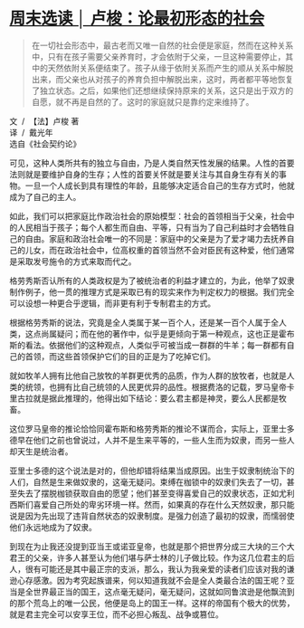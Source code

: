 <link href="../../../css/style.css" rel="stylesheet" type="text/css" />

# [周末选读 │ 卢梭：论最初形态的社会](https://mp.weixin.qq.com/s?__biz=MjM5NTY5Njc4MQ==&mid=2651037811&idx=2&sn=3d9fc122f2d8263a839ca424d90c82b1&chksm=bd0399918a74108795f84faee95aa5b6528a6e7bea32fecd13ede2de207214f79aaee1a9c9a8&scene=21#wechat_redirect)

> 在一切社会形态中，最古老而又唯一自然的社会便是家庭，然而在这种关系中，只有在孩子需要父亲养育时，才会依附于父亲，一旦这种需要停止，其中的天然依附关系便结束了。孩子从缘于依附关系而产生的顺从关系中解脱出来，而父亲也从对孩子的养育负担中解脱出来，这时，两者都平等地恢复了独立状态。之后，如果他们还想继续保持原来的关系，这只是出于双方的自愿，就不再是自然的了。这时的家庭就只是靠约定来维持了。

<span class="r">文  /  【法】卢梭 著
<br />译  /  戴光年
<br />选自《社会契约论》
</span>

<div class="p">

可见，这种人类所共有的独立与自由，乃是人类自然天性发展的结果。人性的首要法则就是要维护自身的生存；人性的首要关怀就是要关注与其自身生存有关的事物。一旦一个人成长到具有理性的年龄，且能够决定适合自己的生存方式时，他就成为了自己的主人。

如此，我们可以把家庭比作政治社会的原始模型：社会的首领相当于父亲，社会中的人民相当于孩子；每个人都生而自由、平等，只有当为了自己利益时才会牺牲自己的自由。家庭和政治社会唯一的不同是：家庭中的父亲是为了爱才竭力去抚养自己的儿女，而在政治社会中，位高权重的首领当然不会对臣民有这种爱，他们通常是采取发号施令的方式来取而代之。

格劳秀斯否认所有的人类政权是为了被统治者的利益才建立的，为此，他举了奴隶制作例子，他一贯的推理方式是采取已有的现实来作为判定权力的根据。我们完全可以设想一种更合乎逻辑，而非更有利于专制君主的方式。

根据格劳秀斯的说法，究竟是全人类属于某一百个人，还是某一百个人属于全人类，这点尚属疑问；而在他的著作中，似乎是更倾向于第一种观点，这也正是霍布斯的看法。依据他们的这种观点，人类似乎可被当成一群群的牛羊；每一群都有自己的首领，而这些首领保护它们的目的正是为了吃掉它们。

就如牧羊人拥有比他自己放牧的羊群更优秀的品质，作为人群的放牧者，也就是人类的统领，也拥有比自己统领的人民更优异的品性。根据费洛的记载，罗马皇帝卡里古拉就是据此推理的，他得出如下结论：要么君主都是神灵，要么人民都是牧畜。

这位罗马皇帝的推论恰恰同霍布斯和格劳秀斯的推论不谋而合，实际上，亚里士多德早在他们之前也曾说过，人并不是生来平等的，一些人生而为奴隶，而另一些人却天生是统治者。

亚里士多德的这个说法是对的，但他却错将结果当成原因。出生于奴隶制统治下的人们，自然是生来做奴隶的，这毫无疑问。束缚在枷锁中的奴隶们失去了一切，甚至失去了摆脱枷锁获取自由的愿望；他们甚至变得喜爱自己的奴隶状态，正如尤利西斯们喜爱自己所处的卑劣环境一样。然而，如果真的存在什么天然奴隶，那只能说是因为先出现了违背自然状态的奴隶制度。是强力创造了最初的奴隶，而懦弱使他们永远地成为了奴隶。

到现在为止我还没提到亚当王或诺亚皇帝，也就是那个把世界分成三大块的三个大君王的父亲，许多人甚至认为他们堪与萨士林的儿子做比较。作为这几位君主的后人，很有可能还是其中最正宗的支派，那么，我认为我亲爱的读者们应该对我的谦逊心存感激。因为考究起族谱来，何以知道我就不会是全人类最合法的国王呢？亚当是全世界最正当的国王，这点毫无疑问，毫无疑问，这就如同鲁滨逊是他飘流到的那个荒岛上的唯一公民，他便是岛上的国王一样。这样的帝国有个极大的优势，就是君主完全可以安享王位，而不必担心叛乱、战争或篡位。
